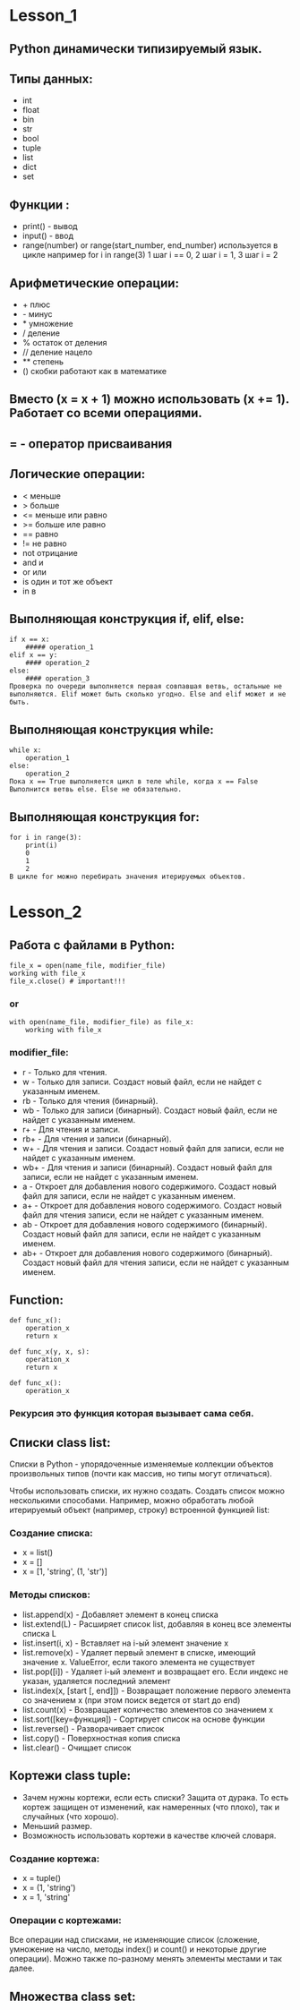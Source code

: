 # Lesson_1

## Python динамически типизируемый язык.
 
## Типы данных:
* int 
* float
* bin
* str
* bool
* tuple
* list 
* dict
* set

## Функции :
* print() - вывод
* input() - ввод 
* range(number) or range(start_number, end_number) используется в цикле например for i in range(3) 1 шаг i == 0, 2 шаг i = 1, 3 шаг i = 2


## Арифметические операции:
* \+ плюс
* \- минус
* \* умножение
* / деление
* % остаток от деления
* // деление нацело
* ** степень
* () скобки работают как в математике

## Вместо (x = x + 1) можно использовать (x += 1). Работает со всеми операциями.

## = - оператор присваивания

## Логические операции:
* < меньше
* \> больше
* <= меньше или равно
* \>= больше иле равно
* == равно
* != не равно
* not отрицание
* and и
* or или
* is один и тот же объект
* in в

## Выполняющая конструкция if, elif, else:
    if x == x:
        ##### operation_1
    elif x == y:
        #### operation_2
    else:
        #### operation_3
    Проверка по очереди выполняется первая совпавшая ветвь, остальные не выполняются. Elif может быть сколько угодно. Else and elif может и не быть.

## Выполняющая конструкция while:
    while x:
        operation_1
    else:
        operation_2
    Пока x == True выполняется цикл в теле while, когда x == False Выполнится ветвь else. Else не обязательно.

## Выполняющая конструкция for:
    for i in range(3):
        print(i)
        0
        1
        2
    В цикле for можно перебирать значения итерируемых объектов.

# Lesson_2

## Работа с файлами в Python:
    file_x = open(name_file, modifier_file)
    working with file_x
    file_x.close() # important!!!
### or
    with open(name_file, modifier_file) as file_x:
        working with file_x
### modifier_file:   
* r	- Только для чтения.
* w	- Только для записи. Создаст новый файл, если не найдет с указанным именем.
* rb - Только для чтения (бинарный).
* wb - Только для записи (бинарный). Создаст новый файл, если не найдет с указанным именем.
* r+ - Для чтения и записи.
* rb+ - Для чтения и записи (бинарный).
* w+ - Для чтения и записи. Создаст новый файл для записи, если не найдет с указанным именем.
* wb+ - Для чтения и записи (бинарный). Создаст новый файл для записи, если не найдет с указанным именем.
* a	- Откроет для добавления нового содержимого. Создаст новый файл для записи, если не найдет с указанным именем.
* a+ - Откроет для добавления нового содержимого. Создаст новый файл для чтения записи, если не найдет с указанным именем.
* ab - Откроет для добавления нового содержимого (бинарный). Создаст новый файл для записи, если не найдет с указанным именем.
* ab+ - Откроет для добавления нового содержимого (бинарный). Создаст новый файл для чтения записи, если не найдет с указанным именем.

## Function:
    def func_x():
        operation_x
        return x

    def func_x(y, x, s):
        operation_x
        return x
    
    def func_x():
        operation_x

### Рекурсия это функция которая вызывает сама себя.

## Списки class list:
Списки в Python - упорядоченные изменяемые коллекции объектов произвольных типов (почти как массив, но типы могут отличаться).

Чтобы использовать списки, их нужно создать. Создать список можно несколькими способами. Например, можно обработать любой итерируемый объект (например, строку) встроенной функцией list:
###  Создание списка:
* x = list()
* x = []
* x = [1, 'string', (1, 'str')]

### Методы списков:
* list.append(x) - Добавляет элемент в конец списка
* list.extend(L) - Расширяет список list, добавляя в конец все элементы списка L
* list.insert(i, x) - Вставляет на i-ый элемент значение x
* list.remove(x) - Удаляет первый элемент в списке, имеющий значение x. ValueError, если такого элемента не существует
* list.pop([i]) - Удаляет i-ый элемент и возвращает его. Если индекс не указан, удаляется последний элемент
* list.index(x, [start [, end]]) - Возвращает положение первого элемента со значением x (при этом поиск ведется от start до end)
* list.count(x) - Возвращает количество элементов со значением x
* list.sort([key=функция]) - Сортирует список на основе функции
* list.reverse() - Разворачивает список
* list.copy() - Поверхностная копия списка
* list.clear() - Очищает список



## Кортежи class tuple:
* Зачем нужны кортежи, если есть списки?
  Защита от дурака. То есть кортеж защищен от изменений, как намеренных (что плохо), так и случайных (что хорошо).
* Меньший размер.
* Возможность использовать кортежи в качестве ключей словаря.
### Создание кортежа:
* x = tuple()
* x = (1, 'string')
* x = 1, 'string'
### Операции с кортежами:
Все операции над списками, не изменяющие список (сложение, умножение на число, методы index() и count() и некоторые другие операции). Можно также по-разному менять элементы местами и так далее.

## Множества class set:
